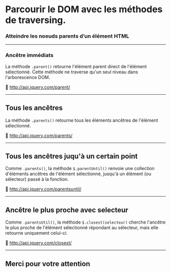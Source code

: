 <!-- footer: Copyright 2017 © Glenn ROLLAND – Reproduction interdite -->
<!-- page_number : true -->

<link rel="stylesheet" href="../../assets/style.css" />

# Parcourir le DOM avec les méthodes de traversing.

### Atteindre les noeuds parents d’un élément HTML

<!-- 06/02 Document -->

----

### Ancêtre immédiats

La méthode `.parent()` retourne l'élément parent direct de l'élément sélectionné. Cette méthode ne traverse qu'un seul niveau dans l'arborescence DOM.

:blue_book: http://api.jquery.com/parent/

----

## Tous les ancêtres

La méthode `.parents()` retourne tous les éléments ancêtres de l'élément sélectionné.

:blue_book: http://api.jquery.com/parents/

----

## Tous les ancêtres juqu'à un certain point

Comme `.parents()`, la méthode `$.parentUntil()` renvoie une collection d'éléments ancêtres de l'élément sélectionné, jusqu'à un élément (ou sélecteur) passé à la fonction.

:blue_book: http://api.jquery.com/parentsuntil/

----

## Ancêtre le plus proche avec selecteur

Comme `.parentsUtil()`, la méthode `$.closest(selecteur)` cherche l'ancêtre le plus proche de l'élément sélectionné répondant au sélecteur, mais elle retourne uniquement celui-ci.

:blue_book: http://api.jquery.com/closest/

----

## Merci pour votre attention

